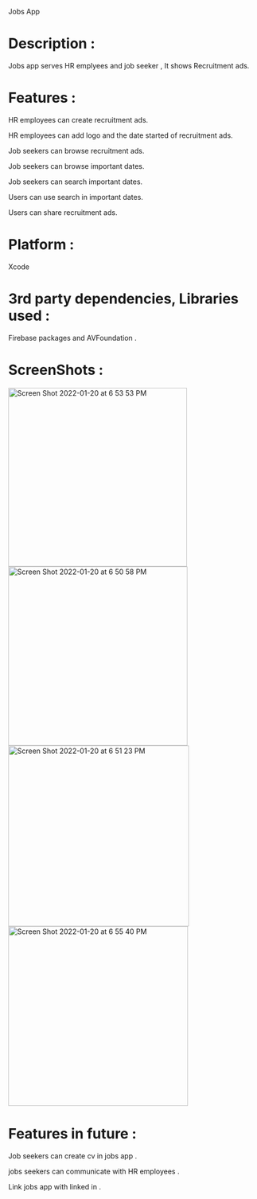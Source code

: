 
Jobs App

# Description :

Jobs app serves HR emplyees and job seeker , It shows Recruitment ads.

# Features :

HR employees can create recruitment ads.

HR employees can add logo and the date started of recruitment ads.

Job seekers can browse recruitment ads.

Job seekers can browse important dates.

Job seekers can search important dates.

Users can use search in important dates.

Users can share recruitment ads.

# Platform :

Xcode

# 3rd party dependencies, Libraries used :

Firebase packages and AVFoundation .

# ScreenShots :

<img width="359" alt="Screen Shot 2022-01-20 at 6 53 53 PM" src="https://user-images.githubusercontent.com/92252816/150381995-1b361692-d8cd-406a-a7e1-3485220f9403.png">

<img width="360" alt="Screen Shot 2022-01-20 at 6 50 58 PM" src="https://user-images.githubusercontent.com/92252816/150381973-5d584aaa-a80f-4fb1-8242-d6d3ba532255.png">


<img width="363" alt="Screen Shot 2022-01-20 at 6 51 23 PM" src="https://user-images.githubusercontent.com/92252816/150381987-2a71e6e8-0ff3-48ab-8024-0eb9fbb2f6a9.png">



<img width="361" alt="Screen Shot 2022-01-20 at 6 55 40 PM" src="https://user-images.githubusercontent.com/92252816/150381998-f3803bd7-84b9-4dab-ae8c-6734a3a71599.png">


# Features in future :

Job seekers can create cv in jobs app .

jobs seekers can communicate with HR employees .

Link jobs app with linked in .
